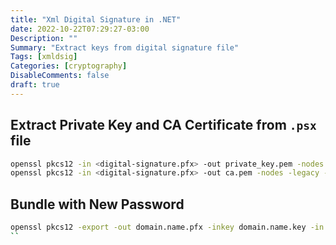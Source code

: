 ```yaml
---
title: "Xml Digital Signature in .NET"
date: 2022-10-22T07:29:27-03:00
Description: ""
Summary: "Extract keys from digital signature file"
Tags: [xmldsig]
Categories: [cryptography]
DisableComments: false
draft: true
---
```


## Extract **Private Key** and **CA Certificate** from `.psx` file

```bash
openssl pkcs12 -in <digital-signature.pfx> -out private_key.pem -nodes -legacy -clcerts
openssl pkcs12 -in <digital-signature.pfx> -out ca.pem -nodes -legacy -cacerts
```

## Bundle with New Password

```bash
openssl pkcs12 -export -out domain.name.pfx -inkey domain.name.key -in domain.name.crt
``
